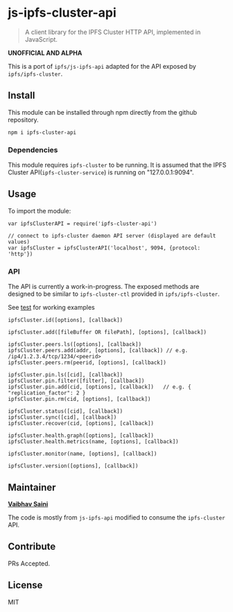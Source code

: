 # js-ipfs-cluster-api

> A client library for the IPFS Cluster HTTP API, implemented in JavaScript.

**UNOFFICIAL AND ALPHA**

This is a port of `ipfs/js-ipfs-api` adapted for the API exposed by `ipfs/ipfs-cluster`.

## Install

This module can be installed through npm directly from the github repository.

`npm i ipfs-cluster-api`

### Dependencies

This module requires `ipfs-cluster` to be running. It is assumed that the IPFS
Cluster API(`ipfs-cluster-service`) is running on "127.0.0.1:9094".

## Usage

To import the module:

```
var ipfsClusterAPI = require('ipfs-cluster-api')
```

```
// connect to ipfs-cluster daemon API server (displayed are default values)
var ipfsCluster = ipfsClusterAPI('localhost', 9094, {protocol: 'http'})
```

### API

The API is currently a work-in-progress. The exposed methods are designed
to be similar to `ipfs-cluster-ctl` provided in `ipfs/ipfs-cluster`.

See [test](./test) for working examples

```
ipfsCluster.id([options], [callback])

ipfsCluster.add([fileBuffer OR filePath], [options], [callback])

ipfsCluster.peers.ls([options], [callback])
ipfsCluster.peers.add(addr, [options], [callback]) // e.g. /ip4/1.2.3.4/tcp/1234/<peerid>
ipfsCluster.peers.rm(peerid, [options], [callback])

ipfsCluster.pin.ls([cid], [callback])
ipfsCluster.pin.filter([filter], [callback])      
ipfsCluster.pin.add(cid, [options], [callback])   // e.g. { "replication_factor": 2 }
ipfsCluster.pin.rm(cid, [options], [callback])

ipfsCluster.status([cid], [callback])
ipfsCluster.sync([cid], [callback])
ipfsCluster.recover(cid, [options], [callback])

ipfsCluster.health.graph([options], [callback])
ipfsCluster.health.metrics(name, [options], [callback])

ipfsCluster.monitor(name, [options], [callback])

ipfsCluster.version([options], [callback])
```

## Maintainer

[**Vaibhav Saini**](https://github.com/vasa-develop)

The code is mostly from `js-ipfs-api` modified to consume the `ipfs-cluster` API.

## Contribute

PRs Accepted.

## License

MIT
